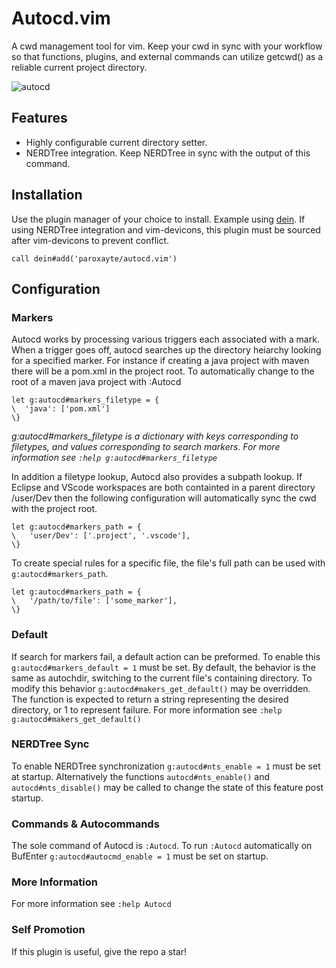 # Autocd.vim

A cwd management tool for vim.
Keep your cwd in sync with your workflow so that functions, plugins, and external commands can
utilize getcwd() as a reliable current project directory.

![](./.github/preview.gif?raw=true "autocd")

## Features

* Highly configurable current directory setter.
* NERDTree integration. Keep NERDTree in sync with the output of this command.

## Installation

Use the plugin manager of your choice to install. Example using [dein](https://github.com/Shougo/dein.vim). If using NERDTree integration and vim-devicons, this plugin must be sourced after vim-devicons to prevent conflict.

```vim
call dein#add('paroxayte/autocd.vim')
```

## Configuration

### Markers
Autocd works by processing various triggers each associated with a mark. When a trigger goes off,
autocd searches up the directory heiarchy looking for a specified marker. For instance if creating a
java project with maven there will be a pom.xml in the project root. To automatically change to the
root of a maven java project with :Autocd 

```vim
let g:autocd#markers_filetype = {
\  'java': ['pom.xml']
\}
```
*g:autocd#markers_filetype is a dictionary with keys corresponding to filetypes, and values
corresponding to search markers. For more information see `:help g:autocd#markers_filetype`*

In addition a filetype lookup, Autocd also provides a subpath lookup. If Eclipse and VScode
workspaces are both containted in a parent directory /user/Dev then the following configuration will
automatically sync the cwd with the project root. 

```vim
let g:autocd#markers_path = { 
\   'user/Dev': ['.project', '.vscode'],
\}
```
 To create special rules for a specific file, the file's full path can be used with
 `g:autocd#markers_path`.

```vim
let g:autocd#markers_path = { 
\   '/path/to/file': ['some_marker'],
\}
```

### Default
If search for markers fail, a default action can be preformed. To enable this
`g:autocd#markers_default = 1` must be set. By default, the behavior is the same as autochdir,
switching to the current file's containing directory. To modify this behavior
`g:autocd#makers_get_default()` may be overridden. The function is expected to return a string
representing the desired directory, or 1 to represent failure. For more information see `:help g:autocd#makers_get_default()`

### NERDTree Sync
To enable NERDTree synchronization `g:autocd#nts_enable = 1` must be set at startup. Alternatively
the functions `autocd#nts_enable()` and `autocd#nts_disable()` may be called to change the state of
this feature post startup.

### Commands & Autocommands
The sole command of Autocd is `:Autocd`. To run `:Autocd` automatically on BufEnter `g:autocd#autocmd_enable = 1` must be set on startup.

### More Information 
For more information see `:help Autocd`

### Self Promotion
If this plugin is useful, give the repo a star!
